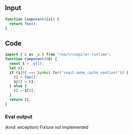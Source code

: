 
## Input

```javascript
function Component({x}) {
  return foo();
}

```

## Code

```javascript
import { c as _c } from "react/compiler-runtime";
function Component(t0) {
  const $ = _c(1);
  let t1;
  if ($[0] === Symbol.for("react.memo_cache_sentinel")) {
    t1 = foo();
    $[0] = t1;
  } else {
    t1 = $[0];
  }
  return t1;
}

```
      
### Eval output
(kind: exception) Fixture not implemented